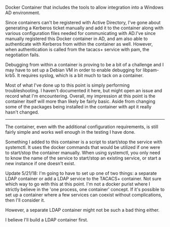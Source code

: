 Docker Container that includes the tools to allow integration into a Windows AD environment.

Since containers can't be registered with Active Directory, I've gone about generating a Kerberos ticket manually and add it to the container along with various configuration files needed for communicating with AD.I've since manually registered this Docker container in AD, and am also able to authenticate with Kerberos from within the container as well.  However, when authentication is called from the tacacs+ service with pam, the negotiation fails.  

Debugging from within a container is proving to be a bit of a challenge and I may have to set up a Debian VM in order to enable debugging for libpam-krb5.  It requires syslog, which is a bit much to tack on a container.

Most of what I've done up to this point is simply performing troubleshooting.  I haven't documented it here, but might open an issue and record what I'm encountering.  Overall, my impression at this point is the container itself will more than likely be fairly basic. Aside from changing some of the packages being installed in the container with apt it really hasn't changed.

*****************

The container, even with the additional configuration requirements, is still fairly simple and works well enough in the testing I have done.

Something I added to this container is a script to start/stop the service with systemctl.  It uses the docker commands that would be utilized if one were to start/stop the container manually.  When using systemctl, you only need to know the name of the service to start/stop an existing service, or start a new instance if one doesn't exist.


Update 5/21/18: I'm going to have to set up one of two things: a separate LDAP container or add a LDAP service to the TACACS+ container.  Not sure which way to go with this at this point.  I'm not a docker purist where I strictly believe in the 'one process, one container' concept.  If it's possible to set up a container where a few services can coexist without complications, then I'll consider it.  

However, a separate LDAP container might not be such a bad thing either.  

I believe I'll build a LDAP container first.  
